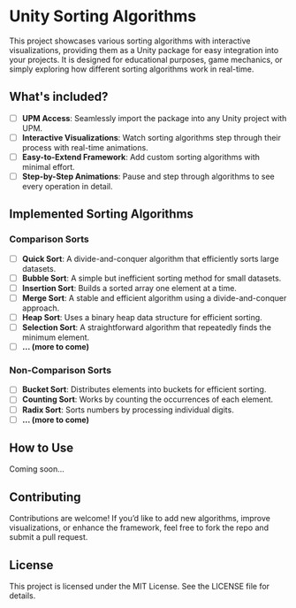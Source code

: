 # Unity Sorting Algorithms

This project showcases various sorting algorithms with interactive visualizations, providing them as a Unity package for easy integration into your projects. It is designed for educational purposes, game mechanics, or simply exploring how different sorting algorithms work in real-time.

## What's included?
- [ ] **UPM Access**: Seamlessly import the package into any Unity project with UPM.
- [ ] **Interactive Visualizations**: Watch sorting algorithms step through their process with real-time animations.
- [ ] **Easy-to-Extend Framework**: Add custom sorting algorithms with minimal effort.
- [ ] **Step-by-Step Animations**: Pause and step through algorithms to see every operation in detail.

## Implemented Sorting Algorithms
### Comparison Sorts
- [ ] **Quick Sort**: A divide-and-conquer algorithm that efficiently sorts large datasets.
- [ ] **Bubble Sort**: A simple but inefficient sorting method for small datasets.
- [ ] **Insertion Sort**: Builds a sorted array one element at a time.
- [ ] **Merge Sort**: A stable and efficient algorithm using a divide-and-conquer approach.
- [ ] **Heap Sort**: Uses a binary heap data structure for efficient sorting.
- [ ] **Selection Sort**: A straightforward algorithm that repeatedly finds the minimum element.
- [ ] **... (more to come)**

### Non-Comparison Sorts
- [ ] **Bucket Sort**: Distributes elements into buckets for efficient sorting.
- [ ] **Counting Sort**: Works by counting the occurrences of each element.
- [ ] **Radix Sort**: Sorts numbers by processing individual digits.
- [ ] **... (more to come)**

## How to Use
Coming soon...

## Contributing
Contributions are welcome! If you’d like to add new algorithms, improve visualizations, or enhance the framework, feel free to fork the repo and submit a pull request.

## License
This project is licensed under the MIT License. See the LICENSE file for details.